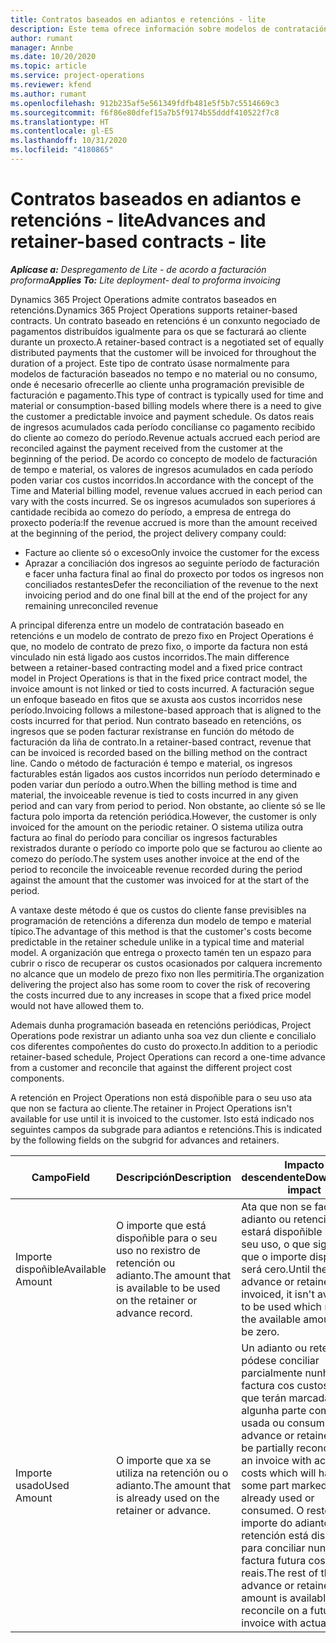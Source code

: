 ```yaml
---
title: Contratos baseados en adiantos e retencións - lite
description: Este tema ofrece información sobre modelos de contratación baseados en retencións e adiantos en Project Operations.
author: rumant
manager: Annbe
ms.date: 10/20/2020
ms.topic: article
ms.service: project-operations
ms.reviewer: kfend
ms.author: rumant
ms.openlocfilehash: 912b235af5e561349fdfb481e5f5b7c5514669c3
ms.sourcegitcommit: f6f86e80dfef15a7b5f9174b55dddf410522f7c8
ms.translationtype: HT
ms.contentlocale: gl-ES
ms.lasthandoff: 10/31/2020
ms.locfileid: "4180865"
---
```

# <a name="advances-and-retainer-based-contracts---lite"></a><span data-ttu-id="bcf64-103">Contratos baseados en adiantos e retencións - lite</span><span class="sxs-lookup"><span data-stu-id="bcf64-103">Advances and retainer-based contracts - lite</span></span>


<span data-ttu-id="bcf64-104">_**Aplícase a:** Despregamento de Lite - de acordo a facturación proforma_</span><span class="sxs-lookup"><span data-stu-id="bcf64-104">_**Applies To:** Lite deployment- deal to proforma invoicing_</span></span>

<span data-ttu-id="bcf64-105">Dynamics 365 Project Operations admite contratos baseados en retencións.</span><span class="sxs-lookup"><span data-stu-id="bcf64-105">Dynamics 365 Project Operations supports retainer-based contracts.</span></span> <span data-ttu-id="bcf64-106">Un contrato baseado en retencións é un conxunto negociado de pagamentos distribuídos igualmente para os que se facturará ao cliente durante un proxecto.</span><span class="sxs-lookup"><span data-stu-id="bcf64-106">A retainer-based contract is a negotiated set of equally distributed payments that the customer will be invoiced for throughout the duration of a project.</span></span> <span data-ttu-id="bcf64-107">Este tipo de contrato úsase normalmente para modelos de facturación baseados no tempo e no material ou no consumo, onde é necesario ofrecerlle ao cliente unha programación previsible de facturación e pagamento.</span><span class="sxs-lookup"><span data-stu-id="bcf64-107">This type of contract is typically used for time and material or consumption-based billing models where there is a need to give the customer a predictable invoice and payment schedule.</span></span> <span data-ttu-id="bcf64-108">Os datos reais de ingresos acumulados cada período concílianse co pagamento recibido do cliente ao comezo do período.</span><span class="sxs-lookup"><span data-stu-id="bcf64-108">Revenue actuals accrued each period are reconciled against the payment received from the customer at the beginning of the period.</span></span> <span data-ttu-id="bcf64-109">De acordo co concepto de modelo de facturación de tempo e material, os valores de ingresos acumulados en cada período poden variar cos custos incorridos.</span><span class="sxs-lookup"><span data-stu-id="bcf64-109">In accordance with the concept of the Time and Material billing model, revenue values accrued in each period can vary with the costs incurred.</span></span> <span data-ttu-id="bcf64-110">Se os ingresos acumulados son superiores á cantidade recibida ao comezo do período, a empresa de entrega do proxecto podería:</span><span class="sxs-lookup"><span data-stu-id="bcf64-110">If the revenue accrued is more than the amount received at the beginning of the period, the project delivery company could:</span></span>

- <span data-ttu-id="bcf64-111">Facture ao cliente só o exceso</span><span class="sxs-lookup"><span data-stu-id="bcf64-111">Only invoice the customer for the excess</span></span> 
- <span data-ttu-id="bcf64-112">Aprazar a conciliación dos ingresos ao seguinte período de facturación e facer unha factura final ao final do proxecto por todos os ingresos non conciliados restantes</span><span class="sxs-lookup"><span data-stu-id="bcf64-112">Defer the reconciliation of the revenue to the next invoicing period and do one final bill at the end of the project for any remaining unreconciled revenue</span></span>

<span data-ttu-id="bcf64-113">A principal diferenza entre un modelo de contratación baseado en retencións e un modelo de contrato de prezo fixo en Project Operations é que, no modelo de contrato de prezo fixo, o importe da factura non está vinculado nin está ligado aos custos incorridos.</span><span class="sxs-lookup"><span data-stu-id="bcf64-113">The main difference between a retainer-based contracting model and a fixed price contract model in Project Operations is that in the fixed price contract model, the invoice amount is not linked or tied to costs incurred.</span></span> <span data-ttu-id="bcf64-114">A facturación segue un enfoque baseado en fitos que se axusta aos custos incorridos nese período.</span><span class="sxs-lookup"><span data-stu-id="bcf64-114">Invoicing follows a milestone-based approach that is aligned to the costs incurred for that period.</span></span> <span data-ttu-id="bcf64-115">Nun contrato baseado en retencións, os ingresos que se poden facturar rexístranse en función do método de facturación da liña de contrato.</span><span class="sxs-lookup"><span data-stu-id="bcf64-115">In a retainer-based contract, revenue that can be invoiced is recorded based on the billing method on the contract line.</span></span> <span data-ttu-id="bcf64-116">Cando o método de facturación é tempo e material, os ingresos facturables están ligados aos custos incorridos nun período determinado e poden variar dun período a outro.</span><span class="sxs-lookup"><span data-stu-id="bcf64-116">When the billing method is time and material, the invoiceable revenue is tied to costs incurred in any given period and can vary from period to period.</span></span> <span data-ttu-id="bcf64-117">Non obstante, ao cliente só se lle factura polo importa da retención periódica.</span><span class="sxs-lookup"><span data-stu-id="bcf64-117">However, the customer is only invoiced for the amount on the periodic retainer.</span></span> <span data-ttu-id="bcf64-118">O sistema utiliza outra factura ao final do período para conciliar os ingresos facturables rexistrados durante o período co importe polo que se facturou ao cliente ao comezo do período.</span><span class="sxs-lookup"><span data-stu-id="bcf64-118">The system uses another invoice at the end of the period to reconcile the invoiceable revenue recorded during the period against the amount that the customer was invoiced for at the start of the period.</span></span>

<span data-ttu-id="bcf64-119">A vantaxe deste método é que os custos do cliente fanse previsibles na programación de retencións a diferenza dun modelo de tempo e material típico.</span><span class="sxs-lookup"><span data-stu-id="bcf64-119">The advantage of this method is that the customer's costs become predictable in the retainer schedule unlike in a typical time and material model.</span></span> <span data-ttu-id="bcf64-120">A organización que entrega o proxecto tamén ten un espazo para cubrir o risco de recuperar os custos ocasionados por calquera incremento no alcance que un modelo de prezo fixo non lles permitiría.</span><span class="sxs-lookup"><span data-stu-id="bcf64-120">The organization delivering the project also has some room to cover the risk of recovering the costs incurred due to any increases in scope that a fixed price model would not have allowed them to.</span></span>

<span data-ttu-id="bcf64-121">Ademais dunha programación baseada en retencións periódicas, Project Operations pode rexistrar un adianto unha soa vez dun cliente e concilialo cos diferentes compoñentes do custo do proxecto.</span><span class="sxs-lookup"><span data-stu-id="bcf64-121">In addition to a periodic retainer-based schedule, Project Operations can record a one-time advance from a customer and reconcile that against the different project cost components.</span></span>

<span data-ttu-id="bcf64-122">A retención en Project Operations non está dispoñible para o seu uso ata que non se factura ao cliente.</span><span class="sxs-lookup"><span data-stu-id="bcf64-122">The retainer in Project Operations isn't available for use until it is invoiced to the customer.</span></span> <span data-ttu-id="bcf64-123">Isto está indicado nos seguintes campos da subgrade para adiantos e retencións.</span><span class="sxs-lookup"><span data-stu-id="bcf64-123">This is indicated by the following fields on the subgrid for advances and retainers.</span></span>

| <span data-ttu-id="bcf64-124">Campo</span><span class="sxs-lookup"><span data-stu-id="bcf64-124">Field</span></span> | <span data-ttu-id="bcf64-125">Descripción</span><span class="sxs-lookup"><span data-stu-id="bcf64-125">Description</span></span> | <span data-ttu-id="bcf64-126">Impacto descendente</span><span class="sxs-lookup"><span data-stu-id="bcf64-126">Downstream impact</span></span> |
| --- | --- | --- |
| <span data-ttu-id="bcf64-127">Importe dispoñible</span><span class="sxs-lookup"><span data-stu-id="bcf64-127">Available Amount</span></span> | <span data-ttu-id="bcf64-128">O importe que está dispoñible para o seu uso no rexistro de retención ou adianto.</span><span class="sxs-lookup"><span data-stu-id="bcf64-128">The amount that is available to be used on the retainer or advance record.</span></span> | <span data-ttu-id="bcf64-129">Ata que non se facture o adianto ou retención, non estará dispoñible para o seu uso, o que significa que o importe dispoñible será cero.</span><span class="sxs-lookup"><span data-stu-id="bcf64-129">Until the advance or retainer is invoiced, it isn't available to be used which means the available amount will be zero.</span></span> |
| <span data-ttu-id="bcf64-130">Importe usado</span><span class="sxs-lookup"><span data-stu-id="bcf64-130">Used Amount</span></span> | <span data-ttu-id="bcf64-131">O importe que xa se utiliza na retención ou o adianto.</span><span class="sxs-lookup"><span data-stu-id="bcf64-131">The amount that is already used on the retainer or advance.</span></span> | <span data-ttu-id="bcf64-132">Un adianto ou retención pódese conciliar parcialmente nunha factura cos custos reais, que terán marcada algunha parte como xa usada ou consumida.</span><span class="sxs-lookup"><span data-stu-id="bcf64-132">An advance or retainer can be partially reconciled on an invoice with actual costs which will have some part marked as already used or consumed.</span></span> <span data-ttu-id="bcf64-133">O resto do importe do adianto ou retención está dispoñible para conciliar nunha factura futura cos custos reais.</span><span class="sxs-lookup"><span data-stu-id="bcf64-133">The rest of the advance or retainer amount is available to reconcile on a future invoice with actual costs.</span></span> |

